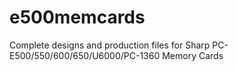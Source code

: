 # e500memcards
Complete designs and production files for Sharp PC-E500/550/600/650/U6000/PC-1360 Memory Cards
